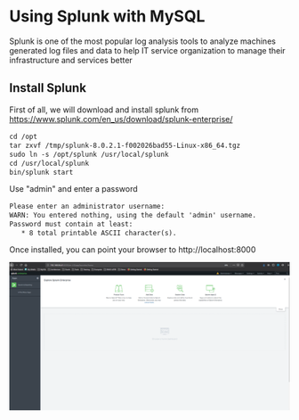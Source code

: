 # Using Splunk with MySQL
Splunk is one of the most popular log analysis tools to analyze machines generated log files and data to help IT service organization
to manage their infrastructure and services better
## Install Splunk
First of all, we will download and install splunk from https://www.splunk.com/en_us/download/splunk-enterprise/
```
cd /opt
tar zxvf /tmp/splunk-8.0.2.1-f002026bad55-Linux-x86_64.tgz 
sudo ln -s /opt/splunk /usr/local/splunk
cd /usr/local/splunk
bin/splunk start
```
Use "admin" and enter a password
```
Please enter an administrator username:
WARN: You entered nothing, using the default 'admin' username.
Password must contain at least:
   * 8 total printable ASCII character(s).
```
Once installed, you can point your browser to http://localhost:8000

![portal](img/S1.png)



